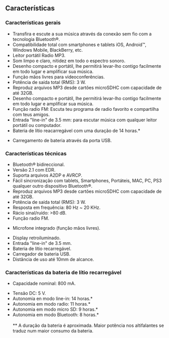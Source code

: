 ## Características

### Características gerais

- Transfira e escute a sua música através da conexão sem fio com a tecnologia Bluetooth®.
- Compatibilidade total com smartphones e tablets iOS, Android™, Windows Mobile, BlackBerry, etc.
- Leitor portátil Radio MP3.
- Som limpo e claro, nitidez em todo o espectro sonoro. 
- Desenho compacto e portátil, lhe permitirá levar-lho contigo facilmente em todo lugar e amplificar sua música.
- Função mãos livres para videoconferências.
- Potência de saída total (RMS): 3 W.
- Reproduz arquivos MP3 desde cartões microSDHC com capacidade de até 32GB.
- Desenho compacto e portátil, lhe permitirá levar-lho contigo facilmente em todo lugar e amplificar sua música.
- Função radio FM: Escuta teu programa de radio favorito e compartilha com teus amigos.
- Entrada "line-in" de 3.5 mm: para escutar música com qualquer leitor portátil ou computador.
- Bateria de lítio reacarregável com uma duração de 14 horas.*
* Carregamento de bateria através da porta USB.


### Características técnicas

- Bluetooth® bidireccional.
- Versão 2.1 com EDR.
- Suporta arquivos A2DP e AVRCP.
- Fácil sincronização com tablets, Smartphones, Portáteis, MAC, PC, PS3 qualquer outro dispositivo Bluetooth®.
- Reproduz arquivos MP3 desde cartões microSDHC com capacidade de até 32GB.
- Potência de saída total (RMS): 3 W.
- Resposta em frequência: 80 Hz ~ 20 KHz.
- Rácio sinal/ruído: >80 dB.
- Função radio FM.
* Microfone integrado (função mãos livres).
- Display retroiluminado.
- Entrada "line-in" de 3.5 mm.
- Bateria de lítio recarregável.
- Carregador de bateria USB.
- Distância de uso até 10mm de alcance.


### Características da bateria de lítio recarregável

* Capacidade nominal: 800 mA.
- Tensão DC: 5 V.
- Autonomia en modo line-in: 14 horas.*
- Autonomia em modo radio: 11 horas.*
- Autonomia em modo micro SD: 9 horas.*
- Autonomia em modo Bluetooth: 8 horas.*
<br/><br/>
** A duração da bateria é aproximada. Maior potência nos altifalantes se traduz num maior consumo da bateria.
